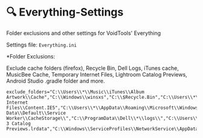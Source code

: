 # 🔍 Everything-Settings

Folder exclusions and other settings for VoidTools' Everything

Settings file: ````Everything.ini````


*Folder Exclusions:

Exclude cache folders (firefox), Recycle Bin, Dell Logs, iTunes cache, MusicBee Cache, Temporary Internet Files, Lightroom Catalog Previews, Android Studio .gradle folder and more.

````
exclude_folders="C:\\Users\\*\\Music\\iTunes\\Album Artwork\\Cache","C:\\Windows\\winsxs","C:\\$Recycle.Bin","C:\\Users\\*\\AppData\\Local\\Mozilla\\Firefox\\storage\\default\\*","C:\\Users\\*\\AppData\\Local\\pip\\cache","C:\\Users\\*\\AppData\\Roaming\\Mozilla\\Firefox\\Profiles\\*\\storage","C:\\Users\\*\\AppData\\Local\\Mozilla\\Firefox\\Profiles\\*\\cache2","C:\\Apps\\FF\\Data\\profile\\cache2","C:\\Users\\*\\AppData\\Local\\Microsoft\\Windows\\Temporary Internet Files\\Content.IE5","C:\\Users\\*\\AppData\\Roaming\\Microsoft\\Windows\\Recent\\","C:\\Windows\\servicing","C:\\Users\\*\\AppData\\Roaming\\Mozilla\\Firefox\\Profiles\\*\\datareporting\\archived","C:\\Users\\*\\AppData\\Local\\Packages\\Microsoft.BingNews_8wekyb3d8bbwe\\AC\\Microsoft\\CryptnetUrlCache\\","C:\\Users\\*\\AppData\\Local\\Packages\\*\\AC\\Microsoft\\CryptnetUrlCache\\","C:\\*\\MusicBee\\AppData\\InternalCache\\","C:\\Users\\*\\.gradle\\caches\\","C:\\Users\\*\\AppData\\Local\\Microsoft\\Edge\\User Data\\Default\\Service Worker\\CacheStorage\\","C:\\ProgramData\\Dell\\*\\logs\\","C:\\Users\\*\\Pictures\\Lightroom\\Lightroom 3 Catalog Previews.lrdata","C:\\Windows\\ServiceProfiles\\NetworkService\\AppData\\Local\\Microsoft\\Windows\\DeliveryOptimization\\Logs","C:\\ProgramData\\USOShared\\Logs\\System","C:\\Users\\*\\.android\\avd\\*\\tmpAdbCmds","C:\\ProgramData\\Dell\\DellDataVault\\Archive","C:\\Users\\*\\AppData\\Roaming\\Mozilla\\Firefox\\Profiles\\*\\weave\\logs\\","C:\\Windows\\rescache","C:\\Windows\\System32\\SleepStudy","C:\\Users\\*\\AppData\\LocalLow\\Microsoft\\CryptnetUrlCache\\","C:\\Windows\\SysWOW64\\config\\systemprofile\\AppData\\LocalLow\\Microsoft\\CryptnetUrlCache","C:\\ProgramData\\Dell\\UpdateService\\UpdatePackage\\log","C:\\*\\Data\\profile\\storage\\default\\"
````
